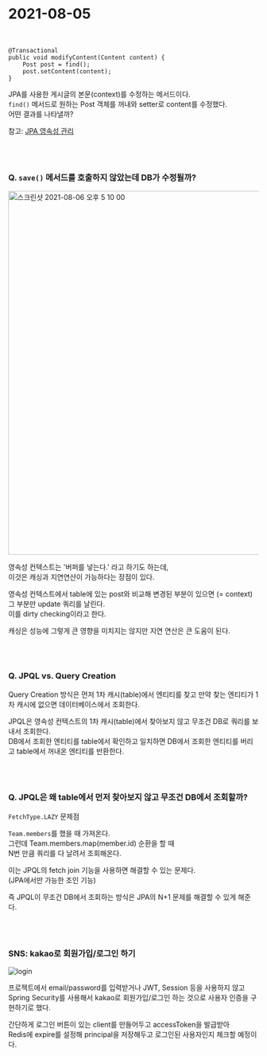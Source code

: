 # 2021-08-05    
<br />  

```
@Transactional
public void modifyContent(Content content) {
    Post post = find();
    post.setContent(content);
}
```

JPA를 사용한 게시글의 본문(context)를 수정하는 메서드이다.     
`find()` 메서드로 원하는 Post 객체를 꺼내와 setter로 content를 수정했다.     
어떤 결과를 나타낼까?    


참고: [JPA 영속성 관리](https://github.com/hyerin6/JPA/blob/main/3.%20%EC%98%81%EC%86%8D%EC%84%B1%20%EA%B4%80%EB%A6%AC/%EC%98%81%EC%86%8D%EC%84%B1.md)     

<br />      
<br />    

### Q. `save()` 메서드를 호출하지 않았는데 DB가 수정될까?   
<img width="731" alt="스크린샷 2021-08-06 오후 5 10 00" src="https://user-images.githubusercontent.com/33855307/128478706-d29163d4-c325-47f8-ac84-cc760fb52b15.png">    

영속성 컨텍스트는 '버퍼를 넣는다.' 라고 하기도 하는데,   
이것은 캐싱과 지연연산이 가능하다는 장점이 있다.    

영속성 컨텍스트에서 table에 있는 post와 비교해 변경된 부분이 있으면 (= context) 그 부분만 update 쿼리를 날린다.        
이를 dirty checking이라고 한다.    

캐싱은 성능에 그렇게 큰 영향을 미치지는 않지만 지연 연산은 큰 도움이 된다.   

<br />       
<br />    

### Q. JPQL vs. Query Creation             
Query Creation 방식은 먼저 1차 캐시(table)에서 엔티티를 찾고 만약 찾는 엔티티가 1차 캐시에 없으면 데이터베이스에서 조회한다.       



JPQL은 영속성 컨텍스트의 1차 캐시(table)에서 찾아보지 않고 무조건 DB로 쿼리를 보내서 조회한다.           
DB에서 조회한 엔티티를 table에서 확인하고 일치하면 DB에서 조회한 엔티티를 버리고 table에서 꺼내온 엔티티를 반환한다.    





<br />       
<br />    


### Q. JPQL은 왜 table에서 먼저 찾아보지 않고 무조건 DB에서 조회할까?    
`FetchType.LAZY` 문제점   

`Team.members`를 했을 때 가져온다.   
그런데 Team.members.map(member.id) 순환을 할 때   
N번 만큼 쿼리를 다 날려서 조회해온다.   

이는 JPQL의 fetch join 기능을 사용하면 해결할 수 있는 문제다.   
(JPA에서만 가능한 조인 기능)   

즉 JPQL이 무조건 DB에서 조회하는 방식은 JPA의 N+1 문제를 해결할 수 있게 해준다.     


<br />    
<br />    

### SNS: kakao로 회원가입/로그인 하기    

![login](https://user-images.githubusercontent.com/33855307/128484021-56fda9b8-d82d-4417-9957-b6a6f9e827c6.jpeg)


프로젝트에서 email/password를 입력받거나 JWT, Session 등을 사용하지 않고         
Spring Security를 사용해서 kakao로 회원가입/로그인 하는 것으로 사용자 인증을 구현하기로 했다.          

간단하게 로그인 버튼이 있는 client를 만들어두고 accessToken을 발급받아   
Redis에 expire를 설정해 principal을 저장해두고 로그인된 사용자인지 체크할 예정이다.    

<br />    


